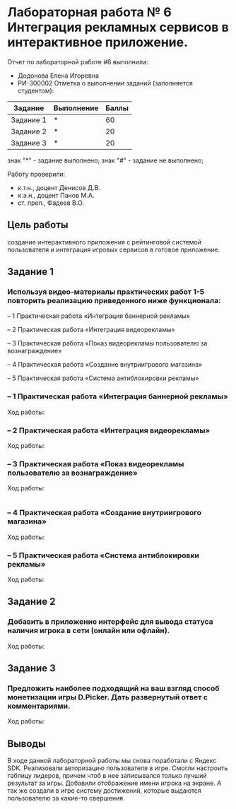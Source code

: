 # Лабораторная работа № 6 Интеграция рекламных сервисов в интерактивное приложение.
Отчет по лабораторной работе #6 выполнила:
- Додонова Елена Игоревна
- РИ-300002
Отметка о выполнении заданий (заполняется студентом):

| Задание | Выполнение | Баллы |
| ------ | ------ | ------ |
| Задание 1 | * | 60 |
| Задание 2 | * | 20 |
| Задание 3 | * | 20 |

знак "*" - задание выполнено; знак "#" - задание не выполнено;

Работу проверили:
- к.т.н., доцент Денисов Д.В.
- к.э.н., доцент Панов М.А.
- ст. преп., Фадеев В.О.

## Цель работы
создание интерактивного приложения с рейтинговой системой пользователя и интеграция игровых сервисов в готовое приложение.

## Задание 1
### Используя видео-материалы практических работ 1-5 повторить реализацию приведенного ниже функционала:

– 1 Практическая работа «Интеграция баннерной рекламы»

– 2 Практическая работа «Интеграция видеорекламы»

– 3 Практическая работа «Показ видеорекламы пользователю за вознаграждение»

– 4 Практическая работа «Создание внутриигрового магазина»

– 5 Практическая работа «Система антиблокировки рекламы»

### – 1 Практическая работа «Интеграция баннерной рекламы»
Ход работы:






### – 2 Практическая работа «Интеграция видеорекламы»
Ход работы:






### – 3 Практическая работа «Показ видеорекламы пользователю за вознаграждение»
Ход работы:

```

```




### – 4 Практическая работа «Создание внутриигрового магазина»
Ход работы:




### – 5 Практическая работа «Система антиблокировки рекламы»
Ход работы:




## Задание 2
### Добавить в приложение интерфейс для вывода статуса наличия игрока в сети (онлайн или офлайн).
Ход работы:






## Задание 3
### Предложить наиболее подходящий на ваш взгляд способ монетизации игры D.Picker. Дать развернутый ответ с комментариями.
Ход работы:






## Выводы
В ходе данной лабораторной работы мы снова поработали с Яндекс SDK. 
Реализовали авторизацию пользователя в игре. 
Смогли настроить таблицу лидеров, причем чтоб в нее записывался только лучший результат за игры. 
Добавили отображение имени игрока на экране. 
А так же создали в игре систему достижений, которые выдаются пользователю за какие-то свершения. 
